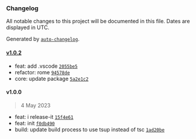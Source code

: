 ### Changelog

All notable changes to this project will be documented in this file. Dates are displayed in UTC.

Generated by [`auto-changelog`](https://github.com/CookPete/auto-changelog).

#### [v1.0.2](https://github.com/binghuis/toy-hammer/compare/v1.0.0...v1.0.2)

- feat: add .vscode [`2055be5`](https://github.com/binghuis/toy-hammer/commit/2055be5430efb6a6e6d90c95c863bd654262a970)
- refactor: rome [`94578de`](https://github.com/binghuis/toy-hammer/commit/94578de6e4f4e317207b93b08d54e38cfec3d777)
- core: update package [`5a2e1c2`](https://github.com/binghuis/toy-hammer/commit/5a2e1c251ca9c22e5a874cac023f08b3569e8a06)

#### v1.0.0

> 4 May 2023

- feat: i release-it [`15f4e61`](https://github.com/binghuis/toy-hammer/commit/15f4e614bfbcd8e2ea81b00182fe873f2624cd52)
- feat: init [`f0db490`](https://github.com/binghuis/toy-hammer/commit/f0db49057f08ba0aefefe45a30d46f3cec4a6166)
- build: update build process to use tsup instead of tsc [`1ad20be`](https://github.com/binghuis/toy-hammer/commit/1ad20be8f3841ae9847b0cbafa081fa6883d6f25)
